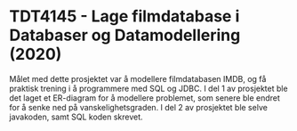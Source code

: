 # TDT4145 - Lage filmdatabase i Databaser og Datamodellering (2020)
Målet med dette prosjektet var å modellere filmdatabasen IMDB, og få praktisk trening i å programmere med SQL og JDBC. 
I del 1 av prosjektet ble det laget et ER-diagram for å modellere problemet, som senere ble endret for å senke ned på vanskelighetsgraden. I del 2 av prosjektet ble selve javakoden, samt SQL koden skrevet. 
